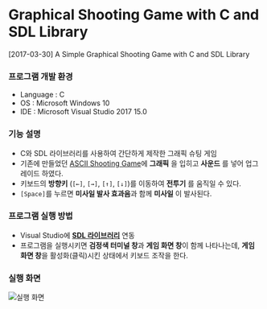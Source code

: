 # Graphical Shooting Game with C and SDL Library
[2017-03-30] A Simple Graphical Shooting Game with C and SDL Library

### 프로그램 개발 환경
- Language : C
- OS : Microsoft Windows 10
- IDE : Microsoft Visual Studio 2017 15.0

### 기능 설명
- C와 SDL 라이브러리를 사용하여 간단하게 제작한 그래픽 슈팅 게임
- 기존에 만들었던 [ASCII Shooting Game](https://github.com/starrykss/C_AsciiShootingGame)에 **그래픽** 을 입히고 **사운드** 를 넣어 업그레이드 하였다.
- 키보드의 **방향키** (`[←]`, `[→]`, `[↑]`, `[↓]`)를 이동하여 **전투기** 를 움직일 수 있다.
- `[Space]`를 누르면 **미사일 발사 효과음**과 함께 **미사일** 이 발사된다.

### 프로그램 실행 방법
- Visual Studio에 **[SDL 라이브러리](https://github.com/libsdl-org/SDL/releases)** 연동
- 프로그램을 실행시키면 **검정색 터미널 창**과 **게임 화면 창**이 함께 나타나는데, **게임 화면 창**을 활성화(클릭)시킨 상태에서 키보드 조작을 한다.

### 실행 화면

![실행 화면](picture.gif)
